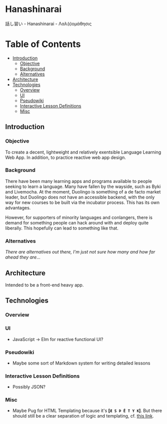 # Hanashinarai
話し習い - Hanashinarai - Λαλ(ι)ομάθησις

Table of Contents
=================
* [Introduction](#introduction)
  * [Objective](#objective)
  * [Background](#background)
  * [Alternatives](#alternatives)
* [Architecture](#architecture)
* [Technologies](#technologies)
  * [Overview](#overview)
  * [UI](#ui)
  * [Pseudowiki](#pseudowiki)
  * [Interactive Lesson Definitions](#interactive-lesson-definitions)
  * [Misc](#misc)

## Introduction
### Objective
To create a decent, lightweight and relatively exentsible Language Learning Web App. In addition, to practice reactive web app design.

### Background
There have been many learning apps and programs available to people seeking to learn a language. Many have fallen by the wayside, such as Byki and Livemocha. At the moment, Duolingo is something of a de facto market leader, but Duolingo does not have an accessible backend, with the only way for new courses to be built via the incubator process. This has its own advantages.

However, for supporters of minority languages and conlangers, there is demand for something people can hack around with and deploy quite liberally. This hopefully can lead to something like that.

### Alternatives
*There are alternatives out there, I'm just not sure how many and how far ahead they are*...

## Architecture
Intended to be a front-end heavy app.

## Technologies
### Overview
### UI
* JavaScript -> Elm for reactive functional UI?
### Pseudowiki
* Maybe some sort of Markdown system for writing detailed lessons
### Interactive Lesson Definitions
* Possibly JSON?
### Misc
* Maybe Pug for HTML Templating because it's **[````Æ S Þ Ē T Y K````]**. But there should still be a clear separation of logic and templating, cf. [this link](http://www.workingsoftware.com.au/page/Your_templating_engine_sucks_and_everything_you_have_ever_written_is_spaghetti_code_yes_you).

